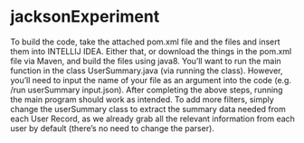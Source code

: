 # jacksonExperiment

To build the code, take the attached pom.xml file and the files and insert them into INTELLIJ IDEA. Either that, or download the things in the pom.xml file via Maven, and build the files using java8.
You’ll want to run the main function in the class UserSummary.java (via running the class). However, you’ll need to input the name of your file as an argument into the code (e.g. /run userSummary input.json). 
After completing the above steps, running the main program should work as intended.
To add more filters, simply change the userSummary class to extract the summary data needed from each User Record, as we already grab all the relevant information from each user by default (there’s no need to change the parser).
